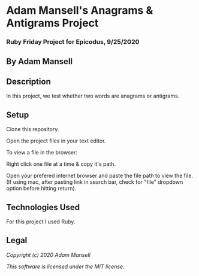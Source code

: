 # Adam Mansell's Anagrams & Antigrams Project

### Ruby Friday Project for Epicodus, 9/25/2020

## **By Adam Mansell**

## Description
In this project, we test whether two words are anagrams or antigrams.

## Setup
Clone this repository.

Open the project files in your text editor.

To view a file in the browser:

Right click one file at a time & copy it's path.

Open your prefered internet browser and paste the file path to view the file.
(If using mac, after pasting link in search bar, check for "file" dropdown option before hitting return).

## Technologies Used
For this project I used Ruby.

## Legal
_Copyright (c) 2020 Adam Mansell_


_This software is licensed under the MIT license._